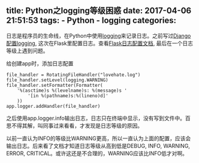 title: Python之logging等级困惑
date: 2017-04-06 21:51:53
tags:
    - Python
    - logging
categories:
---
日志是程序员的生命线，在Python中使用[logging](https://docs.python.org/2/library/logging.html)来记录日志。之前写过[Django配置logging](http://program.dengshilong.org/2016/07/24/Django%E4%B9%8Blogging/), 这次在Flask里配置日志。查看[Flask日志配置文档](http://flask.pocoo.org/docs/0.12/errorhandling/), 最后在一个日志等级上遇到问题。

给创建app时，添加日志配置
```
file_handler = RotatingFileHandler("lovehate.log")
file_handler.setLevel(logging.WARNING)
file_handler.setFormatter(Formatter(
    '%(asctime)s %(levelname)s: %(message)s '
        '[in %(pathname)s:%(lineno)d]'
    ))
app.logger.addHandler(file_handler)

```
之后使用app.logger.info输出日志，日志只在终端中显示，没有写到文件中。百思不得其解，叫同事过来看看，才发现是日志等级的原因。

以前一直认为INFO的等级比WARNING更高，所以一直认为上面的配置，应该会输出日志。后来看了文档才知道日志等级从高到低是DEBUG, INFO, WARNING, ERROR, CRITICAL。或许这还是不合理的，WARNING应该比INFO低才对啊。

